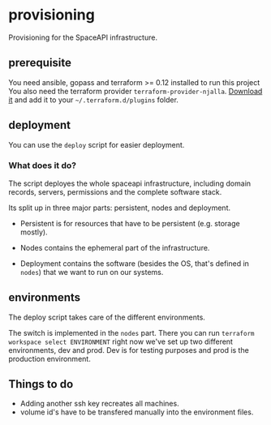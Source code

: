 # provisioning

Provisioning for the SpaceAPI infrastructure.

## prerequisite

You need ansible, gopass and terraform >= 0.12 installed to run this project
You also need the terraform provider `terraform-provider-njalla`. [Download it](https://github.com/gidsi/terraform-provider-njalla/releases) and add it to your `~/.terraform.d/plugins` folder.

## deployment

You can use the `deploy` script for easier deployment.

### What does it do?

The script deployes the whole spaceapi infrastructure, including domain records, servers, permissions and the complete software
stack.

Its split up in three major parts: persistent, nodes and deployment.

* Persistent is for resources that have to be persistent (e.g. storage mostly).

* Nodes contains the ephemeral part of the infrastructure.

* Deployment contains the software (besides the OS, that's defined in `nodes`) that we want to run on our systems.

## environments

The deploy script takes care of the different environments.

The switch is implemented in the `nodes` part. There you can run `terraform workspace select ENVIRONMENT` right now
we've set up two different environments, dev and prod. Dev is for testing purposes and prod is the production
environment.

## Things to do
* Adding another ssh key recreates all machines.
* volume id's have to be transfered manually into the environment files.
